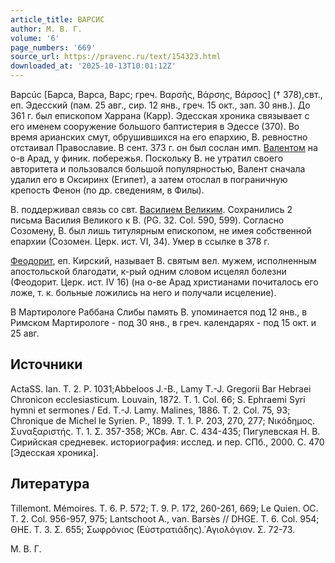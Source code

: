 ```yaml
---
article_title: ВАРСИС
author: М. В. Г.
volume: '6'
page_numbers: '669'
source_url: https://pravenc.ru/text/154323.html
downloaded_at: '2025-10-13T10:01:12Z'
---
```


Варсúс [Барса, Варса, Варс; греч. Βαρσῆς, Βάρσης, Βάρσος] († 378),свт., еп. Эдесский (пам. 25 авг., сир. 12 янв., греч. 15 окт., зап. 30 янв.). До 361 г. был епископом Харрана (Карр). Эдесская хроника связывает с его именем сооружение большого баптистерия в Эдессе (370). Во время арианских смут, обрушившихся на его епархию, В. ревностно отстаивал Православие. В сент. 373 г. он был сослан имп. [Валентом](https://pravenc.ru/text/Валентом.html) на о-в Арад, у финик. побережья. Поскольку В. не утратил своего авторитета и пользовался большой популярностью, Валент сначала удалил его в Оксиринх (Египет), а затем отослал в пограничную крепость Фенон (по др. сведениям, в Филы).

В. поддерживал связь со свт. [Василием Великим](<https://pravenc.ru/text/Василием Великим.html>). Сохранились 2 письма Василия Великого к В. (PG. 32. Col. 590, 599). Согласно Созомену, В. был лишь титулярным епископом, не имея собственной епархии (Созомен. Церк. ист. VI, 34). Умер в ссылке в 378 г.

[Феодорит](https://pravenc.ru/text/Феодорит.html), еп. Кирский, называет В. святым вел. мужем, исполненным апостольской благодати, к-рый одним словом исцелял болезни (Феодорит. Церк. ист. IV 16) (на о-ве Арад христианами почиталось его ложе, т. к. больные ложились на него и получали исцеление).

В Мартирологе Раббана Слибы память В. упоминается под 12 янв., в Римском Мартирологе - под 30 янв., в греч. календарях - под 15 окт. и 25 авг.

## Источники

ActaSS. Ian. T. 2. P. 1031;Abbeloos J.-B., Lamy T.-J. Gregorii Bar Hebraei Chronicon ecclesiasticum. Louvain, 1872. T. 1. Col. 66; S. Ephraemi Syri hymni et sermones / Ed. T.-J. Lamy. Malines, 1886. T. 2. Col. 75, 93; Chronique de Michel le Syrien. P., 1899. T. 1. P. 203, 270, 277; Νικόδημος. Συναξαριστής. Τ. 1. Σ. 357-358; ЖСв. Авг. С. 434-435; Пигулевская Н. В. Сирийская средневек. историография: исслед. и пер. СПб., 2000. С. 470 [Эдесская хроника].

## Литература

Tillemont. Mémoires. T. 6. P. 572; T. 9. P. 172, 260-261, 669; Le Quien. OC. T. 2. Col. 956-957, 975; Lantschoot A., van. Barsès // DHGE. T. 6. Col. 954; ΘΗΕ. Τ. 3. Σ. 655; Σωφρόνιος (Εὐστρατιάδης).῾Αγιολόγιον. Σ. 72-73.

М. В. Г.
